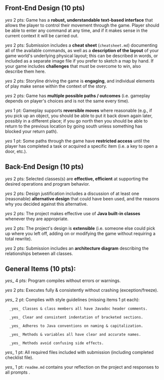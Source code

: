## Front-End Design (10 pts)

_yes_ 2 pts: Game has a **robust, understandable text-based interface** that allows the player to control their movement through the game.  Player should be able to enter any command at any time, and if it makes sense in the current context it will be carried out.

_yes_ 2 pts: Submission includes a **cheat sheet** (`cheatsheet.md`) documenting all of the available commands, as well as a **description of the layout** of your game world's underlying physical layout; this can be described in words, or included as a separate image file if you prefer to sketch a map by hand.  If your game includes **challenges** that must be overcome to win, also describe them here.

_yes_ 2 pts: Storyline driving the game is **engaging**, and individual elements of play make sense within the context of the story.

_yes_ 2 pts: Game has **multiple possible paths / outcomes** (i.e. gameplay depends on player's choices and is not the same every time).

_yes_ 1 pt: Gameplay supports **reversible moves** where reasonable (e.g., if you pick up an object, you should be able to put it back down again later, possibly in a different place; if you go north then you should be able to return to the previous location by going south unless something has blocked your return path).

_yes_ 1 pt: Some paths through the game have **restricted access** until the player has completed a task or acquired a specific item (i.e. a key to open a door, etc.).


## Back-End Design (10 pts)

_yes_ 2 pts: Selected classes(s) are **effective, efficient** at supporting the desired operations and program behavior.

_yes_ 2 pts: Design justification includes a discussion of at least one (reasonable) **alternative design** that could have been used, and the reasons why you decided against this alternative.

_yes_ 2 pts: The project makes effective use of **Java built-in classes** whenever they are appropriate.

_yes_ 2 pts: The project's design is **extensible** (i.e. someone else could pick up where you left off, adding on or modifying the game without requiring a total rewrite).

_yes_ 2 pts: Submission includes an **architecture diagram** describing the relationships between all classes.


## General Items (10 pts):
_yes__ 4 pts: Program compiles without errors or warnings.

_yes_ 2 pts: Executes fully & consistently without crashing (exception/freeze).

_yes__ 2 pt: Complies with style guidelines (missing items 1 pt each):

      _yes_ Classes & class members all have Javadoc header comments.

      _yes_ Clear and consistent indentation of bracketed sections.

      _yes_ Adheres to Java conventions on naming & capitalization.

      _yes_ Methods & variables all have clear and accurate names.

      _yes_ Methods avoid confusing side effects.

_yes__ 1 pt: All required files included with submission (including completed checklist file).

_yes__ 1 pt: `readme.md` contains your reflection on the project and responses to all prompts .
